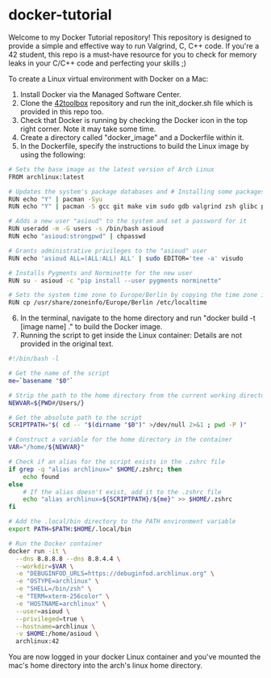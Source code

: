 # docker-tutorial
Welcome to my Docker Tutorial repository! This repository is designed to provide a simple and effective way to run Valgrind, C, C++ code. If you're a 42 student, this repo is a must-have resource for you to check for memory leaks in  your C/C++ code and perfecting your skills ;)

To create a Linux virtual environment with Docker on a Mac:

1. Install Docker via the Managed Software Center.
2. Clone the [42toolbox](https://github.com/alexandregv/42toolbox.git) repository and run the init_docker.sh file which is provided in this repo too.
3. Check that Docker is running by checking the Docker icon in the top right corner. Note it may take some time.
4. Create a directory called "docker_image" and a Dockerfile within it.
5. In the Dockerfile, specify the instructions to build the Linux image by using the following:
```bash
# Sets the base image as the latest version of Arch Linux
FROM archlinux:latest    

# Updates the system's package databases and # Installing some packages (feel free to add packages that you need)
RUN echo "Y" | pacman -Syu    
RUN echo "Y" | pacman -S gcc git make vim sudo gdb valgrind zsh glibc python3 python3-pip unzip wget curl cmake

# Adds a new user "asioud" to the system and set a password for it
RUN useradd -m -G users -s /bin/bash asioud   
RUN echo "asioud:strongpwd" | chpasswd

# Grants administrative privileges to the "asioud" user
RUN echo 'asioud ALL=(ALL:ALL) ALL' | sudo EDITOR='tee -a' visudo   

# Installs Pygments and Norminette for the new user
RUN su - asioud -c "pip install --user pygments norminette"

# Sets the system time zone to Europe/Berlin by copying the time zone information to the /etc/localtime file.
RUN cp /usr/share/zoneinfo/Europe/Berlin /etc/localtime 
```

6. In the terminal, navigate to the home directory and run "docker build -t [image name] ." to build the Docker image.
7. Running the script to get inside the Linux container:
Details are not provided in the original text.
```bash
#!/bin/bash -l

# Get the name of the script
me=`basename "$0"`

# Strip the path to the home directory from the current working directory
NEWVAR=${PWD#/Users/}

# Get the absolute path to the script
SCRIPTPATH="$( cd -- "$(dirname "$0")" >/dev/null 2>&1 ; pwd -P )"

# Construct a variable for the home directory in the container
VAR="/home/${NEWVAR}"

# Check if an alias for the script exists in the .zshrc file
if grep -q "alias archlinux=" $HOME/.zshrc; then
    echo found
else
	# If the alias doesn't exist, add it to the .zshrc file
	echo "alias archlinux=${SCRIPTPATH}/${me}" >> $HOME/.zshrc 
fi

# Add the .local/bin directory to the PATH environment variable
export PATH=$PATH:$HOME/.local/bin

# Run the Docker container
docker run -it \
  --dns 8.8.8.8 --dns 8.8.4.4 \
  --workdir=$VAR \
  -e "DEBUGINFOD_URLS=https://debuginfod.archlinux.org" \
  -e "OSTYPE=archlinux" \
  -e "SHELL=/bin/zsh" \
  -e "TERM=xterm-256color" \
  -e "HOSTNAME=archlinux" \
  --user=asioud \
  --privileged=true \
  --hostname=archlinux \
  -v $HOME:/home/asioud \
  archlinux:42
```
You are now logged in your docker Linux container and you've mounted the mac's home directory into the arch's linux home directory.
